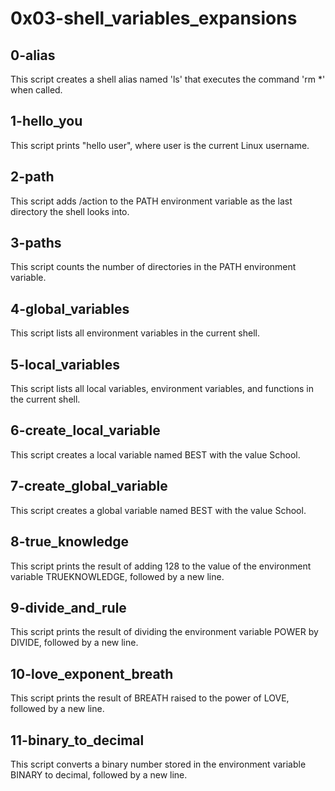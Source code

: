 # 0x03-shell_variables_expansions
## 0-alias
This script creates a shell alias named 'ls' that executes the command 'rm *' when called.

## 1-hello_you
This script prints "hello user", where user is the current Linux username.

## 2-path
This script adds /action to the PATH environment variable as the last directory the shell looks into.

## 3-paths
This script counts the number of directories in the PATH environment variable.

## 4-global_variables
This script lists all environment variables in the current shell.

## 5-local_variables
This script lists all local variables, environment variables, and functions in the current shell.

## 6-create_local_variable
This script creates a local variable named BEST with the value School.

## 7-create_global_variable
This script creates a global variable named BEST with the value School.

## 8-true_knowledge
This script prints the result of adding 128 to the value of the environment variable TRUEKNOWLEDGE, followed by a new line.

## 9-divide_and_rule
This script prints the result of dividing the environment variable POWER by DIVIDE, followed by a new line.

## 10-love_exponent_breath
This script prints the result of BREATH raised to the power of LOVE, followed by a new line.

## 11-binary_to_decimal
This script converts a binary number stored in the environment variable BINARY to decimal, followed by a new line.
